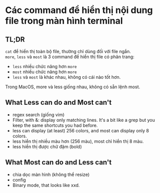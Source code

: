 # Các command để hiển thị nội dung file trong màn hình terminal

## TL;DR
`cat` để hiển thị toàn bộ file, thường chỉ dùng đối với file ngắn.\
`more`, `less` và `most` là 3 command để hiển thị file có phân trang:
* `less` nhiều chức năng hơn `more`
* `most` nhiều chức năng hơn `more`
* `less` và `most` là khác nhau, không có cái nào tốt hơn.

Trong MacOS, more và less giống nhau, không có sẵn lệnh most.

## What Less can do and Most can't 

* regex search (giống vim)
* Filter, with &: display only matching lines. It's a bit like a grep but you keep the same shortcuts you had before.
* less can display (at least) 256 colors, and most can display only 8 colors.
* less hiển thị nhiều màu hơn (256 màu), most chỉ hiển thị 8 màu.
* less hiển thị được chữ đậm (bold)

## What Most can do and Less can't
* chia dọc màn hình (không thể resize)
* config
* Binary mode, that looks like xxd.